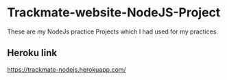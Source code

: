 # Trackmate-website-NodeJS-Project
These are my NodeJs practice Projects which I had used for my practices.
## Heroku link 
https://trackmate-nodejs.herokuapp.com/
